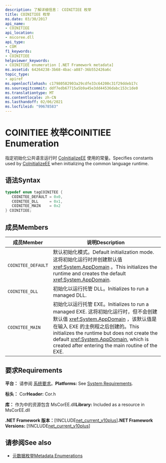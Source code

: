 ```yaml
---
description: 了解详细信息： COINITIEE 枚举
title: COINITIEE 枚举
ms.date: 03/30/2017
api_name:
- COINITIEE
api_location:
- mscoree.dll
api_type:
- COM
f1_keywords:
- COINITIEE
helpviewer_keywords:
- COINITIEE enumeration [.NET Framework metadata]
ms.assetid: 64264238-3b68-4bac-a887-36b552426a6c
topic_type:
- apiref
ms.openlocfilehash: c17980582903a29cdfe33c64200c31f29ddeb17c
ms.sourcegitcommit: ddf7edb67715a5b9a45e3dd44536dabc153c1de0
ms.translationtype: MT
ms.contentlocale: zh-CN
ms.lasthandoff: 02/06/2021
ms.locfileid: "99678583"
---
```

# <a name="coinitiee-enumeration"></a><span data-ttu-id="210c8-103">COINITIEE 枚举</span><span class="sxs-lookup"><span data-stu-id="210c8-103">COINITIEE Enumeration</span></span>

<span data-ttu-id="210c8-104">指定初始化公共语言运行时 [CoInitializeEE](../hosting/coinitializeee-function.md) 使用的常量。</span><span class="sxs-lookup"><span data-stu-id="210c8-104">Specifies constants used by [CoInitializeEE](../hosting/coinitializeee-function.md) when initializing the common language runtime.</span></span>  
  
## <a name="syntax"></a><span data-ttu-id="210c8-105">语法</span><span class="sxs-lookup"><span data-stu-id="210c8-105">Syntax</span></span>  
  
```cpp  
typedef enum tagCOINITEE {  
   COINITEE_DEFAULT = 0x0,  
   COINITEE_DLL     = 0x1,  
   COINITEE_MAIN    = 0x2  
} COINITIEE;  
```  
  
## <a name="members"></a><span data-ttu-id="210c8-106">成员</span><span class="sxs-lookup"><span data-stu-id="210c8-106">Members</span></span>  
  
|<span data-ttu-id="210c8-107">成员</span><span class="sxs-lookup"><span data-stu-id="210c8-107">Member</span></span>|<span data-ttu-id="210c8-108">说明</span><span class="sxs-lookup"><span data-stu-id="210c8-108">Description</span></span>|  
|------------|-----------------|  
|`COINITEE_DEFAULT`|<span data-ttu-id="210c8-109">默认初始化模式。</span><span class="sxs-lookup"><span data-stu-id="210c8-109">Default initialization mode.</span></span> <span data-ttu-id="210c8-110">这将初始化运行时并创建默认值 <xref:System.AppDomain> 。</span><span class="sxs-lookup"><span data-stu-id="210c8-110">This initializes the runtime and creates the default <xref:System.AppDomain>.</span></span>|  
|`COINITEE_DLL`|<span data-ttu-id="210c8-111">初始化以运行托管 DLL。</span><span class="sxs-lookup"><span data-stu-id="210c8-111">Initializes to run a managed DLL.</span></span>|  
|`COINITEE_MAIN`|<span data-ttu-id="210c8-112">初始化以运行托管 EXE。</span><span class="sxs-lookup"><span data-stu-id="210c8-112">Initializes to run a managed EXE.</span></span> <span data-ttu-id="210c8-113">这将初始化运行时，但不会创建默认值 <xref:System.AppDomain> ，该默认值是在输入 EXE 的主例程之后创建的。</span><span class="sxs-lookup"><span data-stu-id="210c8-113">This initializes the runtime but does not create the default <xref:System.AppDomain>, which is created after entering the main routine of the EXE.</span></span>|  
  
## <a name="requirements"></a><span data-ttu-id="210c8-114">要求</span><span class="sxs-lookup"><span data-stu-id="210c8-114">Requirements</span></span>  

 <span data-ttu-id="210c8-115">**平台：** 请参阅 [系统要求](../../get-started/system-requirements.md)。</span><span class="sxs-lookup"><span data-stu-id="210c8-115">**Platforms:** See [System Requirements](../../get-started/system-requirements.md).</span></span>  
  
 <span data-ttu-id="210c8-116">**标头：** Cor</span><span class="sxs-lookup"><span data-stu-id="210c8-116">**Header:** Cor.h</span></span>  
  
 <span data-ttu-id="210c8-117">**库：** 作为中的资源包含 MsCorEE.dll</span><span class="sxs-lookup"><span data-stu-id="210c8-117">**Library:** Included as a resource in MsCorEE.dll</span></span>  
  
 <span data-ttu-id="210c8-118">**.NET Framework 版本：**[!INCLUDE[net_current_v10plus](../../../../includes/net-current-v10plus-md.md)]</span><span class="sxs-lookup"><span data-stu-id="210c8-118">**.NET Framework Versions:** [!INCLUDE[net_current_v10plus](../../../../includes/net-current-v10plus-md.md)]</span></span>  
  
## <a name="see-also"></a><span data-ttu-id="210c8-119">请参阅</span><span class="sxs-lookup"><span data-stu-id="210c8-119">See also</span></span>

- [<span data-ttu-id="210c8-120">元数据枚举</span><span class="sxs-lookup"><span data-stu-id="210c8-120">Metadata Enumerations</span></span>](metadata-enumerations.md)
